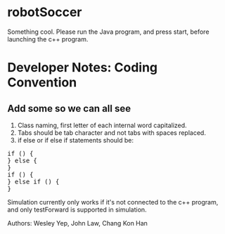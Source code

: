 robotSoccer
===========

Something cool.
Please run the Java program, and press start, before launching the c++ program.

Developer Notes:
Coding Convention
=================
Add some so we can all see
--------------------------
1.  Class naming, first letter of each internal word capitalized.
2.  Tabs should be tab character and not tabs with spaces replaced.
3.  if else or if else if statements should be:
<pre>
if () {
} else {
}
if () {
} else if () {
}
</pre>
Simulation currently only works if it's not connected to the c++ program, and only testForward is supported in simulation.

Authors: Wesley Yep, John Law, Chang Kon Han
